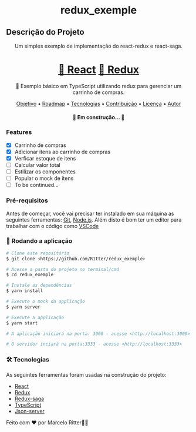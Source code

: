 <h1 align="center">redux_exemple</h1>

## Descrição do Projeto
<p align="center">Um simples exemplo de implementação do react-redux e react-saga.</p>
<h1 align="center">
    <a href="https://pt-br.reactjs.org/">🔗 React</a>
     <a href="https://redux.js.org/">🔗 Redux</a>
    
</h1>
<p align="center">🚀 Exemplo básico em TypeScript utilizando redux para gerenciar um carrinho de compras.</p>
<p align="center">
 <a href="#objetivo">Objetivo</a> •
 <a href="#roadmap">Roadmap</a> • 
 <a href="#tecnologias">Tecnologias</a> • 
 <a href="#contribuicao">Contribuição</a> • 
 <a href="#licenc-a">Licença</a> • 
 <a href="#autor">Autor</a>
</p>

<h4 align="center"> 
	🚧 Em construção...  🚧
</h4>

### Features

- [x] Carrinho de compras
- [x] Adicionar itens ao carrinho de compras
- [x] Verficar estoque de itens
- [ ] Calcular valor total
- [ ] Estilizar os componentes
- [ ] Popular o mock de itens
- [ ] To be continued...

### Pré-requisitos

Antes de começar, você vai precisar ter instalado em sua máquina as seguintes ferramentas:
[Git](https://git-scm.com), [Node.js](https://nodejs.org/en/). 
Além disto é bom ter um editor para trabalhar com o código como [VSCode](https://code.visualstudio.com/)

### 🎲 Rodando a aplicação

```bash
# Clone este repositório
$ git clone <https://github.com/R1tter/redux_exemple>

# Acesse a pasta do projeto no terminal/cmd
$ cd redux_exemple

# Instale as dependências
$ yarn install

# Execute o mock da applicação
$ yarn server

# Execute a applicação
$ yarn start

# A aplicação iniciará na porta: 3000 - acesse <http://localhost:3000>

# O servidor inciará na porta:3333 - acesse <http://localhost:3333>
```

### 🛠 Tecnologias

As seguintes ferramentas foram usadas na construção do projeto:

- [React](https://pt-br.reactjs.org/)
- [Redux](https://redux.js.org/)
- [Redux-saga](https://redux-saga.js.org/)
- [TypeScript](https://www.typescriptlang.org/)
- [Json-server](https://www.npmjs.com/package/json-server)


Feito com ❤️ por Marcelo Ritter👋🏽
